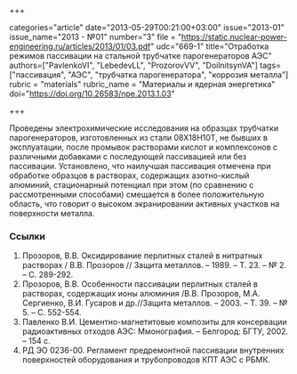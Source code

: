 +++

categories="article"
date="2013-05-29T00:21:00+03:00"
issue="2013-01"
issue_name="2013 - №01"
number="3"
file = "https://static.nuclear-power-engineering.ru/articles/2013/01/03.pdf"
udc="669-1"
title="Отработка режимов пассивации на стальной трубчатке парогенераторов АЭС"
authors=["PavlenkoVI", "LebedevLL", "ProzorovVV", "DoilnitsynVA"]
tags=["пассивация", "АЭС", "трубчатка парогенератора", "коррозия металла"]
rubric = "materials"
rubric_name = "Материалы и ядерная энергетика"
doi="https://doi.org/10.26583/npe.2013.1.03"

+++

Проведены электрохимические исследования на образцах трубчатки парогенераторов, изготовленных из стали 08Х18Н10Т, не бывших в эксплуатации, после промывок растворами кислот и комплексонов с различными добавками с последующей пассивацией или без пассивации. Установлено, что наилучшая пассивация отмечена при обработке образцов в растворах, содержащих азотно-кислый алюминий, стационарный потенциал при этом (по сравнению с рассмотренными способами) смещается в более положительную область, что говорит о высоком экранировании активных участков на поверхности металла.

### Ссылки

1. Прозоров, В.В. Оксидирование перлитных сталей в нитратных растворах / В.В. Прозоров // Защита металлов. – 1989. – Т. 23. – № 2. – С. 289-292.
2. Прозоров, В.В. Особенности пассивации перлитных сталей в растворах, содержащих ионы алюминия /В.В. Прозоров, М.А. Сергиенко, В.И. Гусаров и др.//Защита металлов. – 2003. – Т. 39. – № 5. – С. 552-554.
3. Павленко В.И. Цементно-магнетитовые композиты для консервации радиоактивных отходов АЭС: Ммонография. – Белгород: БГТУ, 2002. – 154 с.
4. РД ЭО 0236-00. Регламент предремонтной пассивации внутренних поверхностей оборудования и трубопроводов КПТ АЭС с РБМК.